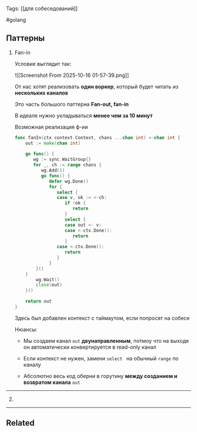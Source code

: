 Tags: [[для собеседований]]

#golang 



## Паттерны


1. Fan-in

	Условие выглядит так:
	
	![[Screenshot From 2025-10-16 01-57-39.png]]
	
	
	От нас хотят реализовать **один воркер**, который будет читать из **нескольких каналов**
	
	Это часть большого паттерна **Fan-out, fan-in**
	
	
	
	В идеале нужно укладываться **менее чем за 10 минут**
	
	
	Возможная реализация ф-ии
	
	```go
	func fanIn(ctx context.Context, chans ...chan int) <-chan int {  
	    out := make(chan int)  
	  
	    go func() {  
	       wg := sync.WaitGroup{}  
	       for _, ch := range chans {  
	          wg.Add(1)  
	          go func() {  
	             defer wg.Done()  
	             for {  
	                select {  
	                case v, ok := <-ch:  
	                   if !ok {  
	                      return  
	                   }  
	                   select {  
	                   case out <- v:  
	                   case <-ctx.Done():  
	                      return  
	                   }  
	                case <-ctx.Done():  
	                   return  
	                }  
	             }          
	        }()       
	    }       
		    wg.Wait()  
		    close(out)  
	    }()  
	    
	    return out  
	}
	```
	
	Здесь был добавлен контекст с таймаутом, если попросят на собесе
	
	Нюансы:
	
	- Мы создаем канал `out` **двунаправленным**, потмоу что на выходе он автоматически конвертируется в read-only канал
	
	- Если контекст не нужен, замени `select ` на обычный `range` по каналу
	  
	- Абсолютно весь код оберни в горутину **между созданием и возвратом канала** `out`


---


2. 

	
	
	
	
	
	
	


---


## Related


